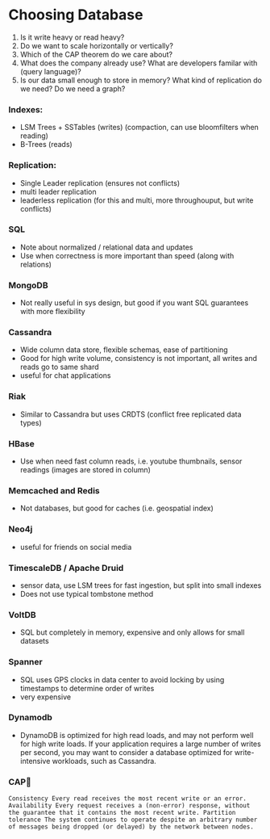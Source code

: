# Choosing  Database
1. Is it write heavy or read heavy?
2. Do we want to scale horizontally or vertically?
3. Which of the CAP theorem do we care about?
4. What does the company already use? What are developers familar with (query language)?
5. Is our data small enough to store in memory? What kind of replication do we need? Do we need a graph?

### Indexes:
- LSM Trees + SSTables (writes) (compaction, can use bloomfilters when reading)
- B-Trees (reads)

### Replication:
- Single Leader replication (ensures not conflicts)
- multi leader replication
- leaderless replication (for this and multi, more throughouput, but write conflicts)

### SQL
- Note about normalized / relational data and updates
- Use when correctness is more important than speed (along with relations)

### MongoDB
- Not really useful in sys design, but good if you want SQL guarantees with more flexibility

### Cassandra
- Wide column data store, flexible schemas, ease of partitioning
- Good for high write volume, consistency is not important, all writes and reads go to same shard
- useful for chat applications

### Riak
- Similar to Cassandra but uses CRDTS (conflict free replicated data types)

### HBase
- Use when need fast column reads, i.e. youtube thumbnails, sensor readings (images are stored in column)

### Memcached and Redis
- Not databases, but good for caches (i.e. geospatial index)

### Neo4j
- useful for friends on social media

### TimescaleDB / Apache Druid
- sensor data, use LSM trees for fast ingestion, but split into small indexes
- Does not use typical tombstone method

### VoltDB
- SQL but completely in memory, expensive and only allows for small datasets

### Spanner
- SQL uses GPS clocks in data center to avoid locking by using timestamps to determine order of writes
- very expensive

### Dynamodb
- DynamoDB is optimized for high read loads, and may not perform well for high write loads. If your application requires a large number of writes per second, you may want to consider a database optimized for write-intensive workloads, such as Cassandra.

### CAP🧢
`Consistency
    Every read receives the most recent write or an error.
Availability
    Every request receives a (non-error) response, without the guarantee that it contains the most recent write.
Partition tolerance
    The system continues to operate despite an arbitrary number of messages being dropped (or delayed) by the network between nodes.
    `


